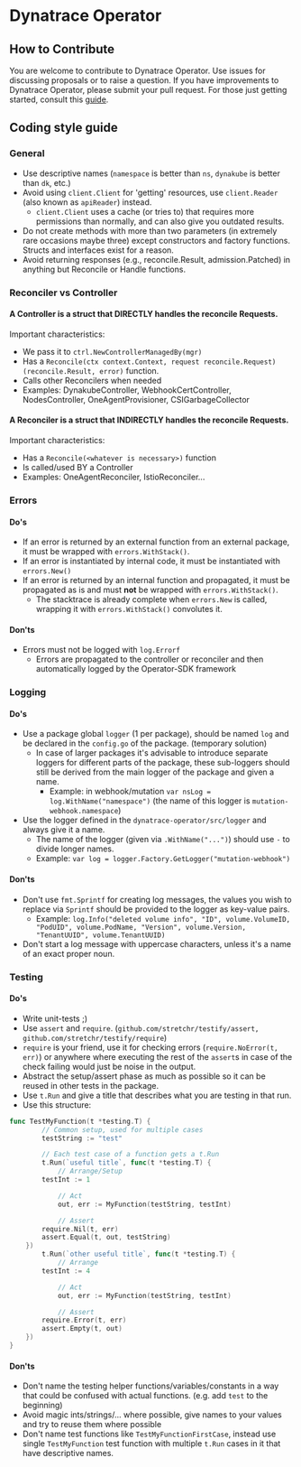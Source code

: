 # Dynatrace Operator

## How to Contribute

You are welcome to contribute to Dynatrace Operator.
Use issues for discussing proposals or to raise a question.
If you have improvements to Dynatrace Operator, please submit your pull request.
For those just getting started, consult this  [guide](https://help.github.com/articles/creating-a-pull-request-from-a-fork/).

## Coding style guide

### General
- Use descriptive names (`namespace` is better than `ns`, `dynakube` is better than `dk`, etc.)
- Avoid using `client.Client` for 'getting' resources, use `client.Reader` (also known as `apiReader`) instead.
  - `client.Client` uses a cache (or tries to) that requires more permissions than normally, and can also give you outdated results.
- Do not create methods with more than two parameters (in extremely rare occasions maybe three) except constructors and factory functions. Structs and interfaces exist for a reason.
- Avoid returning responses (e.g., reconcile.Result, admission.Patched) in anything but Reconcile or Handle functions.


### Reconciler vs Controller
#### A **Controller** is a struct that **DIRECTLY** handles the reconcile Requests.

Important characteristics:
- We pass it to `ctrl.NewControllerManagedBy(mgr)`
- Has a `Reconcile(ctx context.Context, request reconcile.Request) (reconcile.Result, error)` function.
- Calls other Reconcilers when needed
- Examples: DynakubeController, WebhookCertController, NodesController, OneAgentProvisioner, CSIGarbageCollector
#### A **Reconciler** is a struct that **INDIRECTLY** handles the reconcile Requests.

Important characteristics:
- Has a `Reconcile(<whatever is necessary>)` function
- Is called/used BY a Controller
- Examples: OneAgentReconciler, IstioReconciler...

### Errors

#### Do's

- If an error is returned by an external function from an external package, it must be wrapped with `errors.WithStack()`.
- If an error is instantiated by internal code, it must be instantiated with `errors.New()`
- If an error is returned by an internal function and propagated, it must be propagated as is and must __not__ be wrapped with `errors.WithStack()`.
	- The stacktrace is already complete when `errors.New` is called, wrapping it with `errors.WithStack()` convolutes it.

#### Don'ts

- Errors must not be logged with `log.Errorf`
	- Errors are propagated to the controller or reconciler and then automatically logged by the Operator-SDK framework


### Logging

#### Do's
- Use a package global `logger` (1 per package), should be named `log` and be declared in the `config.go` of the package. (temporary solution)
  - In case of larger packages it's advisable to introduce separate loggers for different parts of the package, these sub-loggers should still be derived from the main logger of the package and given a name.
    - Example: in webhook/mutation `var nsLog = log.WithName("namespace")` (the name of this logger is `mutation-webhook.namespace`)
- Use the logger defined in the `dynatrace-operator/src/logger` and always give it a name.
  - The name of the logger (given via `.WithName("...")`) should use `-` to divide longer names.
  - Example: `var log = logger.Factory.GetLogger("mutation-webhook")`

#### Don'ts
- Don't use `fmt.Sprintf` for creating log messages, the values you wish to replace via `Sprintf` should be provided to the logger as key-value pairs.
  - Example: `log.Info("deleted volume info", "ID", volume.VolumeID, "PodUID", volume.PodName, "Version", volume.Version, "TenantUUID", volume.TenantUUID)`
- Don't start a log message with uppercase characters, unless it's a name of an exact proper noun.


### Testing
#### Do's
- Write unit-tests ;)
- Use `assert` and `require`. (`github.com/stretchr/testify/assert, github.com/stretchr/testify/require`)
- `require` is your friend, use it for checking errors (`require.NoError(t, err)`) or anywhere where executing the rest of the `assert`s in case of the check failing would just be noise in the output.
- Abstract the setup/assert phase as much as possible so it can be reused in other tests in the package.
- Use `t.Run` and give a title that describes what you are testing in that run.
- Use this structure:
```go
func TestMyFunction(t *testing.T) {
    	// Common setup, used for multiple cases
    	testString := "test"

    	// Each test case of a function gets a t.Run
    	t.Run(`useful title`, func(t *testing.T) {
        	// Arrange/Setup
		testInt := 1

        	// Act
        	out, err := MyFunction(testString, testInt)

        	// Assert
		require.Nil(t, err)
		assert.Equal(t, out, testString)
	})
    	t.Run(`other useful title`, func(t *testing.T) {
        	// Arrange
		testInt := 4

        	// Act
        	out, err := MyFunction(testString, testInt)

        	// Assert
		require.Error(t, err)
		assert.Empty(t, out)
	})
}
```


#### Don'ts
- Don't name the testing helper functions/variables/constants in a way that could be confused with actual functions. (e.g. add `test` to the beginning)
- Avoid magic ints/strings/... where possible, give names to your values and try to reuse them where possible
- Don't name test functions like `TestMyFunctionFirstCase`, instead use single `TestMyFunction` test function with multiple `t.Run` cases in it that have descriptive names.
